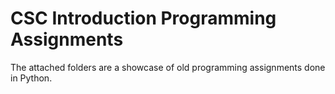 # CSC Introduction Programming Assignments

The attached folders are a showcase of old programming assignments done in Python.
